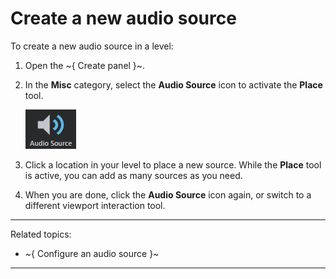 # Create a new audio source

To create a new audio source in a level:

1.	Open the ~{ Create panel }~.

2.	In the **Misc** category, select the **Audio Source** icon to activate the **Place** tool.

	![](../../../images/marker_audio_source_2d.png)

3.	Click a location in your level to place a new source. While the **Place** tool is active, you can add as many sources as you need.

4.	When you are done, click the **Audio Source** icon again, or switch to a different viewport interaction tool.

---
Related topics:
-	~{ Configure an audio source }~

---
